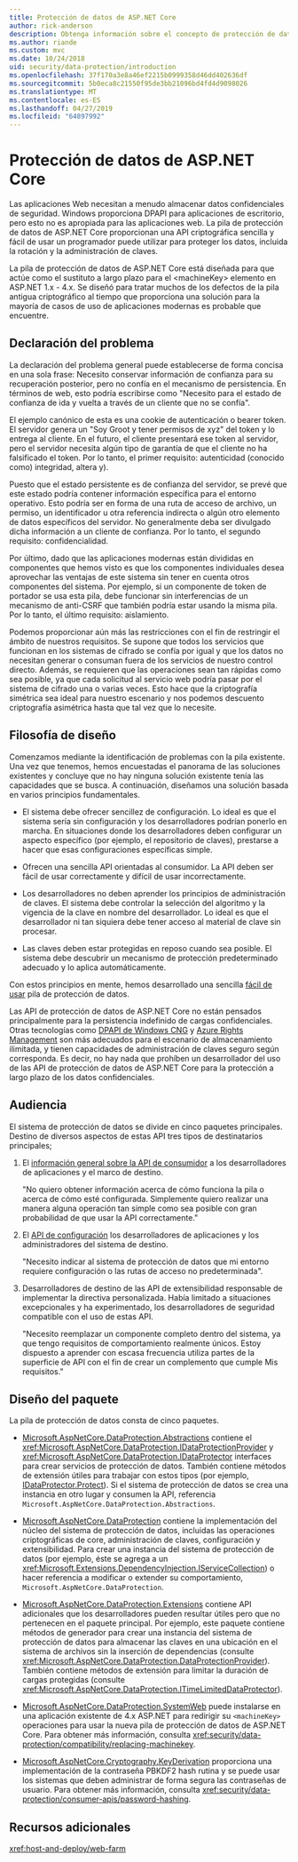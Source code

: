 ```yaml
---
title: Protección de datos de ASP.NET Core
author: rick-anderson
description: Obtenga información sobre el concepto de protección de datos y los principios de diseño de las API de protección de datos de ASP.NET Core.
ms.author: riande
ms.custom: mvc
ms.date: 10/24/2018
uid: security/data-protection/introduction
ms.openlocfilehash: 37f170a3e8a46ef2215b0999358d46dd402636df
ms.sourcegitcommit: 5b0eca8c21550f95de3bb21096bd4fd4d9098026
ms.translationtype: MT
ms.contentlocale: es-ES
ms.lasthandoff: 04/27/2019
ms.locfileid: "64897992"
---
```

# <a name="aspnet-core-data-protection"></a>Protección de datos de ASP.NET Core

Las aplicaciones Web necesitan a menudo almacenar datos confidenciales de seguridad. Windows proporciona DPAPI para aplicaciones de escritorio, pero esto no es apropiada para las aplicaciones web. La pila de protección de datos de ASP.NET Core proporcionan una API criptográfica sencilla y fácil de usar un programador puede utilizar para proteger los datos, incluida la rotación y la administración de claves.

La pila de protección de datos de ASP.NET Core está diseñada para que actúe como el sustituto a largo plazo para el &lt;machineKey&gt; elemento en ASP.NET 1.x - 4.x. Se diseñó para tratar muchos de los defectos de la pila antigua criptográfico al tiempo que proporciona una solución para la mayoría de casos de uso de aplicaciones modernas es probable que encuentre.

## <a name="problem-statement"></a>Declaración del problema

La declaración del problema general puede establecerse de forma concisa en una sola frase: Necesito conservar información de confianza para su recuperación posterior, pero no confía en el mecanismo de persistencia. En términos de web, esto podría escribirse como "Necesito para el estado de confianza de ida y vuelta a través de un cliente que no se confía".

El ejemplo canónico de esta es una cookie de autenticación o bearer token. El servidor genera un "Soy Groot y tener permisos de xyz" del token y lo entrega al cliente. En el futuro, el cliente presentará ese token al servidor, pero el servidor necesita algún tipo de garantía de que el cliente no ha falsificado el token. Por lo tanto, el primer requisito: autenticidad (conocido como) integridad, altera y).

Puesto que el estado persistente es de confianza del servidor, se prevé que este estado podría contener información específica para el entorno operativo. Esto podría ser en forma de una ruta de acceso de archivo, un permiso, un identificador u otra referencia indirecta o algún otro elemento de datos específicos del servidor. No generalmente deba ser divulgado dicha información a un cliente de confianza. Por lo tanto, el segundo requisito: confidencialidad.

Por último, dado que las aplicaciones modernas están divididas en componentes que hemos visto es que los componentes individuales desea aprovechar las ventajas de este sistema sin tener en cuenta otros componentes del sistema. Por ejemplo, si un componente de token de portador se usa esta pila, debe funcionar sin interferencias de un mecanismo de anti-CSRF que también podría estar usando la misma pila. Por lo tanto, el último requisito: aislamiento.

Podemos proporcionar aún más las restricciones con el fin de restringir el ámbito de nuestros requisitos. Se supone que todos los servicios que funcionan en los sistemas de cifrado se confía por igual y que los datos no necesitan generar o consuman fuera de los servicios de nuestro control directo. Además, se requieren que las operaciones sean tan rápidas como sea posible, ya que cada solicitud al servicio web podría pasar por el sistema de cifrado una o varias veces. Esto hace que la criptografía simétrica sea ideal para nuestro escenario y nos podemos descuento criptografía asimétrica hasta que tal vez que lo necesite.

## <a name="design-philosophy"></a>Filosofía de diseño

Comenzamos mediante la identificación de problemas con la pila existente. Una vez que tenemos, hemos encuestadas el panorama de las soluciones existentes y concluye que no hay ninguna solución existente tenía las capacidades que se busca. A continuación, diseñamos una solución basada en varios principios fundamentales.

* El sistema debe ofrecer sencillez de configuración. Lo ideal es que el sistema sería sin configuración y los desarrolladores podrían ponerlo en marcha. En situaciones donde los desarrolladores deben configurar un aspecto específico (por ejemplo, el repositorio de claves), prestarse a hacer que esas configuraciones específicas simple.

* Ofrecen una sencilla API orientadas al consumidor. La API deben ser fácil de usar correctamente y difícil de usar incorrectamente.

* Los desarrolladores no deben aprender los principios de administración de claves. El sistema debe controlar la selección del algoritmo y la vigencia de la clave en nombre del desarrollador. Lo ideal es que el desarrollador ni tan siquiera debe tener acceso al material de clave sin procesar.

* Las claves deben estar protegidas en reposo cuando sea posible. El sistema debe descubrir un mecanismo de protección predeterminado adecuado y lo aplica automáticamente.

Con estos principios en mente, hemos desarrollado una sencilla [fácil de usar](xref:security/data-protection/using-data-protection) pila de protección de datos.

Las API de protección de datos de ASP.NET Core no están pensados principalmente para la persistencia indefinido de cargas confidenciales. Otras tecnologías como [DPAPI de Windows CNG](https://msdn.microsoft.com/library/windows/desktop/hh706794%28v=vs.85%29.aspx) y [Azure Rights Management](/rights-management/) son más adecuados para el escenario de almacenamiento ilimitada, y tienen capacidades de administración de claves seguro según corresponda. Es decir, no hay nada que prohíben un desarrollador del uso de las API de protección de datos de ASP.NET Core para la protección a largo plazo de los datos confidenciales.

## <a name="audience"></a>Audiencia

El sistema de protección de datos se divide en cinco paquetes principales. Destino de diversos aspectos de estas API tres tipos de destinatarios principales;

1. El [información general sobre la API de consumidor](xref:security/data-protection/consumer-apis/overview) a los desarrolladores de aplicaciones y el marco de destino.

   "No quiero obtener información acerca de cómo funciona la pila o acerca de cómo esté configurada. Simplemente quiero realizar una manera alguna operación tan simple como sea posible con gran probabilidad de que usar la API correctamente."

2. El [API de configuración](xref:security/data-protection/configuration/overview) los desarrolladores de aplicaciones y los administradores del sistema de destino.

   "Necesito indicar al sistema de protección de datos que mi entorno requiere configuración o las rutas de acceso no predeterminada".

3. Desarrolladores de destino de las API de extensibilidad responsable de implementar la directiva personalizada. Había limitado a situaciones excepcionales y ha experimentado, los desarrolladores de seguridad compatible con el uso de estas API.

   "Necesito reemplazar un componente completo dentro del sistema, ya que tengo requisitos de comportamiento realmente únicos. Estoy dispuesto a aprender con escasa frecuencia utiliza partes de la superficie de API con el fin de crear un complemento que cumple Mis requisitos."

## <a name="package-layout"></a>Diseño del paquete

La pila de protección de datos consta de cinco paquetes.

* [Microsoft.AspNetCore.DataProtection.Abstractions](https://www.nuget.org/packages/Microsoft.AspNetCore.DataProtection.Abstractions/) contiene el <xref:Microsoft.AspNetCore.DataProtection.IDataProtectionProvider> y <xref:Microsoft.AspNetCore.DataProtection.IDataProtector> interfaces para crear servicios de protección de datos. También contiene métodos de extensión útiles para trabajar con estos tipos (por ejemplo, [IDataProtector.Protect](xref:Microsoft.AspNetCore.DataProtection.DataProtectionCommonExtensions.Protect*)). Si el sistema de protección de datos se crea una instancia en otro lugar y consumen la API, referencia `Microsoft.AspNetCore.DataProtection.Abstractions`.

* [Microsoft.AspNetCore.DataProtection](https://www.nuget.org/packages/Microsoft.AspNetCore.DataProtection/) contiene la implementación del núcleo del sistema de protección de datos, incluidas las operaciones criptográficas de core, administración de claves, configuración y extensibilidad. Para crear una instancia del sistema de protección de datos (por ejemplo, éste se agrega a un <xref:Microsoft.Extensions.DependencyInjection.IServiceCollection>) o hacer referencia a modificar o extender su comportamiento, `Microsoft.AspNetCore.DataProtection`.

* [Microsoft.AspNetCore.DataProtection.Extensions](https://www.nuget.org/packages/Microsoft.AspNetCore.DataProtection.Extensions/) contiene API adicionales que los desarrolladores pueden resultar útiles pero que no pertenecen en el paquete principal. Por ejemplo, este paquete contiene métodos de generador para crear una instancia del sistema de protección de datos para almacenar las claves en una ubicación en el sistema de archivos sin la inserción de dependencias (consulte <xref:Microsoft.AspNetCore.DataProtection.DataProtectionProvider>). También contiene métodos de extensión para limitar la duración de cargas protegidas (consulte <xref:Microsoft.AspNetCore.DataProtection.ITimeLimitedDataProtector>).

* [Microsoft.AspNetCore.DataProtection.SystemWeb](https://www.nuget.org/packages/Microsoft.AspNetCore.DataProtection.SystemWeb/) puede instalarse en una aplicación existente de 4.x ASP.NET para redirigir su `<machineKey>` operaciones para usar la nueva pila de protección de datos de ASP.NET Core. Para obtener más información, consulta <xref:security/data-protection/compatibility/replacing-machinekey>.

* [Microsoft.AspNetCore.Cryptography.KeyDerivation](https://www.nuget.org/packages/Microsoft.AspNetCore.Cryptography.KeyDerivation/) proporciona una implementación de la contraseña PBKDF2 hash rutina y se puede usar los sistemas que deben administrar de forma segura las contraseñas de usuario. Para obtener más información, consulta <xref:security/data-protection/consumer-apis/password-hashing>.

## <a name="additional-resources"></a>Recursos adicionales

<xref:host-and-deploy/web-farm>
